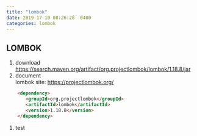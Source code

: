```yaml
---
title: "lombok"
date: 2019-17-10 08:26:28 -0400
categories: lombok  
---
```

## LOMBOK
1. download  
    https://search.maven.org/artifact/org.projectlombok/lombok/1.18.8/jar  
1. document  
    lombok site: https://projectlombok.org/  
````html
    <dependency>
       <groupId>org.projectlombok</groupId>
       <artifactId>lombok</artifactId>
       <version>1.18.8</version>
    </dependency>
````    
1. test
